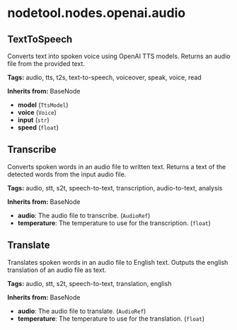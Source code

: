 # nodetool.nodes.openai.audio

## TextToSpeech

Converts text into spoken voice using OpenAI TTS models.
Returns an audio file from the provided text.

**Tags:** audio, tts, t2s, text-to-speech, voiceover, speak, voice, read

**Inherits from:** BaseNode

- **model** (`TtsModel`)
- **voice** (`Voice`)
- **input** (`str`)
- **speed** (`float`)

## Transcribe

Converts spoken words in an audio file to written text.
Returns a text of the detected words from the input audio file.

**Tags:** audio, stt, s2t, speech-to-text, transcription, audio-to-text, analysis

**Inherits from:** BaseNode

- **audio**: The audio file to transcribe. (`AudioRef`)
- **temperature**: The temperature to use for the transcription. (`float`)

## Translate

Translates spoken words in an audio file to English text.
Outputs the english translation of an audio file as text.

**Tags:** audio, stt, s2t, speech-to-text, translation, english

**Inherits from:** BaseNode

- **audio**: The audio file to translate. (`AudioRef`)
- **temperature**: The temperature to use for the translation. (`float`)

